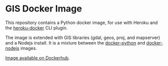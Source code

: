 # GIS Docker Image

This repository contains a Python docker image, for use with Heroku and the
[heroku-docker](https://github.com/heroku/heroku-docker) CLI plugin.

The image is extended with GIS libraries (gdal, geos, proj, and mapserver) and
a Nodejs install. It is a mixture between the
[docker-python](https://github.com/heroku/docker-python) and
[docker-nodejs](https://github.com/heroku/docker-nodejs) images.

[Image available on Dockerhub](https://hub.docker.com/r/yellowcap/docker-heroku-gis/).
